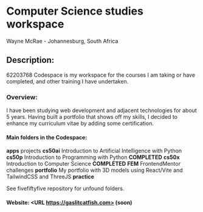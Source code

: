 # Computer Science studies workspace 
Wayne McRae - Johannesburg, South Africa

## Description:

62203768 Codespace is my workspace for the courses I am taking or have completed, and other training I have undertaken.

### Overview:

I have been studying web development and adjacent technologies for about 5 years. Having built a portfolio that shows off my skills, I decided to enhance my curriculum vitae by adding some certification.

#### Main folders in the Codespace:

**apps** projects
**cs50ai** Introduction to Artificial Intelligence with Python
**cs50p** Introduction to Programming with Python **COMPLETED**
**cs50x** Introduction to Computer Science **COMPLETED**
**FEM** FrontendMentor challenges
**portfolio** My portfolio with 3D models using React/Vite and TailwindCSS and ThreeJS
**practice**

See fivefiftyfive repository for unfound folders.

#### Website: <URL https://gaslitcatfish.com> (soon)
